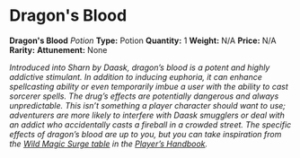 # Dragon's Blood

**Dragon's Blood**
_Potion_
**Type:** Potion
**Quantity:** 1
**Weight:** N/A
**Price:** N/A
**Rarity:** 
**Attunement:** None

*Introduced into Sharn by Daask, dragon’s blood is a potent and highly addictive stimulant. In addition to inducing euphoria, it can enhance spellcasting ability or even temporarily imbue a user with the ability to cast sorcerer spells. The drug’s effects are potentially dangerous and always unpredictable. This isn’t something a player character should want to use; adventurers are more likely to interfere with Daask smugglers or deal with an addict who accidentally casts a fireball in a crowded street. The specific effects of dragon’s blood are up to you, but you can take inspiration from the <a title="Wild Magic Surge table" href="https://www.dndbeyond.com/sources/phb/sorcerer#WildMagicSurgeTable">Wild Magic Surge table</a> in the *<a title="Player's Handbook" href="https://www.dndbeyond.com/sources/phb">Player’s Handbook</a>*.*